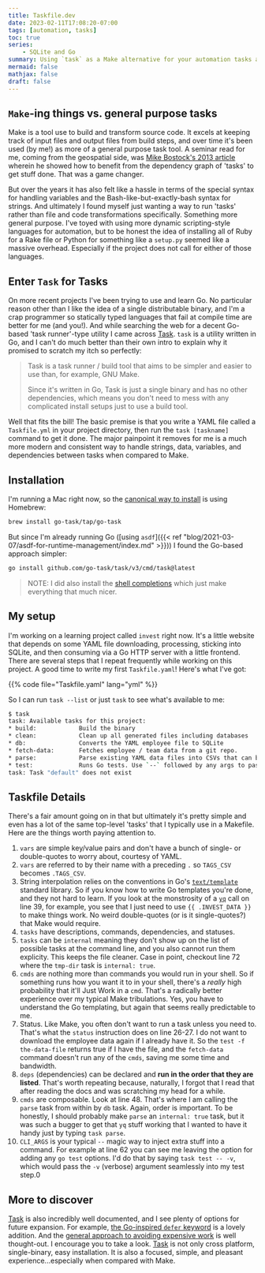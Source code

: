 ```yaml
---
title: Taskfile.dev
date: 2023-02-11T17:08:20-07:00
tags: [automation, tasks]
toc: true
series:
    - SQLite and Go
summary: Using `task` as a Make alternative for your automation tasks and wonderment.
mermaid: false
mathjax: false
draft: false
---
```


## `Make`-ing things vs. general purpose tasks

Make is a tool use to build and transform source code.
It excels at keeping track of input files and output files from build steps, and over time it's been used (by me!) as more of a general purpose task tool.
A seminar read for me, coming from the geospatial side, was [Mike Bostock's 2013 article][1] wherein he showed how to benefit from the dependency graph of 'tasks' to get stuff done.
That was a game changer.

But over the years it has also felt like a hassle in terms of the special syntax for handling variables and the Bash-like-but-exactly-bash syntax for strings.
And ultimately I found myself just wanting a way to run 'tasks' rather than file and code transformations specifically.
Something more general purpose.
I've toyed with using more dynamic scripting-style languages for automation, but to be honest the idea of installing all of Ruby for a Rake file or Python for something like a `setup.py` seemed like a massive overhead.
Especially if the project does not call for either of those languages.

## Enter `Task` for Tasks

On more recent projects I've been trying to use and learn Go.
No particular reason other than I like the idea of a single distributable binary, and I'm a crap programmer so statically typed languages that fail at compile time are better for me (and you!).
And while searching the web for a decent Go-based 'task runner'-type utility I came across [Task][2].
`task` is a utility written in Go, and I can't do much better than their own intro to explain why it promised to scratch my itch so perfectly:

> Task is a task runner / build tool that aims to be simpler and easier to use than, for example, GNU Make.
>
> Since it's written in Go, Task is just a single binary and has no other dependencies, which means you don't need to mess with any complicated install setups just to use a build tool.

Well that fits the bill!
The basic premise is that you write a YAML file called a `Taskfile.yml` in your project directory, then run the `task [taskname]` command to get it done.
The major painpoint it removes for me is a much more modern and consistent way to handle strings, data, variables, and dependencies  between tasks when compared to Make.

## Installation

I'm running a Mac right now, so the [canonical way to install](https://taskfile.dev/installation/) is using Homebrew:

```sh
brew install go-task/tap/go-task
```

But since I'm already running Go ([using `asdf`]({{< ref "blog/2021-03-07/asdf-for-runtime-management/index.md" >}})) I found the Go-based approach simpler:

```sh
go install github.com/go-task/task/v3/cmd/task@latest
```

> NOTE: I did also install the [shell completions](https://taskfile.dev/installation/#zsh) which just make everything that much nicer.

## My setup

I'm working on a learning project called `invest` right now.
It's a little website that depends on some YAML file downloading, processing, sticking into SQLite, and then consuming via a Go HTTP server with a little frontend.
There are several steps that I repeat frequently while working on this project.
A good time to write my first `Taskfile.yaml`!
Here's what I've got:


{{% code file="Taskfile.yaml" lang="yml" %}}

So I can run `task --list` or just `task` to see what's available to me:

```sh
$ task                                                                               invest -> main
task: Available tasks for this project:
* build:            Build the binary
* clean:            Clean up all generated files including databases
* db:               Converts the YAML employee file to SQLite
* fetch-data:       Fetches employee / team data from a git repo.
* parse:            Parse existing YAML data files into CSVs that can be imported to SQLite
* test:             Runs Go tests. Use `--` followed by any args to pass, e.g., `-- -v`
task: Task "default" does not exist
```


## Taskfile Details


There's a fair amount going on in that but ultimately it's pretty simple and even has a lot of the same top-level 'tasks' that I typically use in a Makefile.
Here are the things worth paying attention to.

1. `vars` are simple key/value pairs and don't have a bunch of single- or double-quotes to worry about, courtesy of YAML.
1. `vars` are referred to by their name with a preceding `.` so `TAGS_CSV` becomes `.TAGS_CSV`.
1. String interpolation relies on the conventions in Go's [`text/template`](https://pkg.go.dev/text/template) standard library. So if you know how to write Go templates you're done, and they not hard to learn.
   If you look at the monstrosity of a [`yq`][3] call on line 39, for example, you see that I just need to use `{{ .INVEST_DATA }}` to make things work.
   No weird double-quotes (or is it single-quotes?) that Make would require.
1. `tasks` have descriptions, commands, dependencies, and statuses.
1. `tasks` can be `internal` meaning they don't show up on the list of possible tasks at the command line, and you also cannot run them explicity.
   This keeps the file cleaner.
   Case in point, checkout line 72 where the `tmp-dir` task is `internal: true`.
1. `cmds` are nothing more than commands you would run in your shell.
   So if something runs how you want it to in your shell, there's a _really_ high probability that it'll Just Work in a `cmd`.
   That's a radically better experience over my typical Make tribulations.
   Yes, you have to understand the Go templating, but again that seems really predictable to me.
1. Status. Like Make, you often don't want to run a task unless you need to. That's what the `status` instruction does on line 26-27.
   I do not want to download the employee data again if I already have it.
   So the `test -f the-data-file` returns true if I have the file, and the `fetch-data` command doesn't run any of the `cmds`, saving me some time and bandwidth.
1. `deps` (dependencies) can be declared and **run in the order that they are listed**.
   That's worth repeating because, naturally, I forgot that I read that after reading the docs and was scratching my head for a while.
1. `cmds` are composable. Look at line 48. That's where I am calling the `parse` task from within by `db` task.
   Again, order is important.
   To be honestly, I should probably make `parse` an `internal: true` task, but it was such a bugger to get that `yq` stuff working that I wanted to have it handy just by typing `task parse`.
1. `CLI_ARGS` is your typical `--` magic way to inject extra stuff into a command.
   For example at line 62 you can see me leaving the option for adding any `go test` options.
   I'd do that by saying `task test -- -v`, which would pass the `-v` (verbose) argument seamlessly into my test step.0

## More to discover

[Task][2] is also incredibly well documented, and I see plenty of options for future expansion.
For example, [the Go-inspired `defer` keyword](https://taskfile.dev/usage/#doing-task-cleanup-with-defer) is a lovely addition.
And the [general approach to avoiding expensive work](https://taskfile.dev/usage/#by-fingerprinting-locally-generated-files-and-their-sources) is well thought-out.
I encourage you to take a look.
[Task][2] is not only cross platform, single-binary, easy installation.
It is also a focused, simple, and pleasant experience...especially when compared with Make.

[1]: https://bost.ocks.org/mike/make/
[2]: https://taskfile.dev
[3]: https://mikefarah.gitbook.io/yq/

